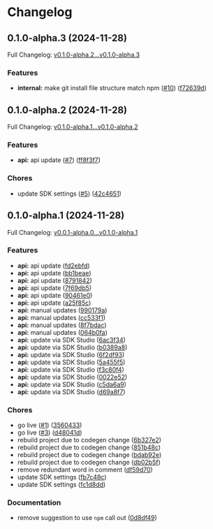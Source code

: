 # Changelog

## 0.1.0-alpha.3 (2024-11-28)

Full Changelog: [v0.1.0-alpha.2...v0.1.0-alpha.3](https://github.com/letta-ai/letta-node/compare/v0.1.0-alpha.2...v0.1.0-alpha.3)

### Features

* **internal:** make git install file structure match npm ([#10](https://github.com/letta-ai/letta-node/issues/10)) ([f72639d](https://github.com/letta-ai/letta-node/commit/f72639d571d659c559daa2ef160c917680676be5))

## 0.1.0-alpha.2 (2024-11-28)

Full Changelog: [v0.1.0-alpha.1...v0.1.0-alpha.2](https://github.com/letta-ai/letta-node/compare/v0.1.0-alpha.1...v0.1.0-alpha.2)

### Features

* **api:** api update ([#7](https://github.com/letta-ai/letta-node/issues/7)) ([ff8f3f7](https://github.com/letta-ai/letta-node/commit/ff8f3f77bf479d20bd708207ce73b04da6614bf0))


### Chores

* update SDK settings ([#5](https://github.com/letta-ai/letta-node/issues/5)) ([42c4651](https://github.com/letta-ai/letta-node/commit/42c46514dde029aa6d1bafa26108d962504c1e12))

## 0.1.0-alpha.1 (2024-11-28)

Full Changelog: [v0.0.1-alpha.0...v0.1.0-alpha.1](https://github.com/letta-ai/letta-node/compare/v0.0.1-alpha.0...v0.1.0-alpha.1)

### Features

* **api:** api update ([fd2ebfd](https://github.com/letta-ai/letta-node/commit/fd2ebfd2477206787821598edae167eb80767143))
* **api:** api update ([bb1beae](https://github.com/letta-ai/letta-node/commit/bb1beaee6afa16db591a76b4449a36cdf4028fe7))
* **api:** api update ([8791842](https://github.com/letta-ai/letta-node/commit/8791842880908b721e26346b6ffefbb478606968))
* **api:** api update ([7f69db5](https://github.com/letta-ai/letta-node/commit/7f69db506758aa6fb7523c0acc6f1b68d44a061f))
* **api:** api update ([90461e0](https://github.com/letta-ai/letta-node/commit/90461e06857aeb90ac9d05eef8b2d1594d97a924))
* **api:** api update ([a25f85c](https://github.com/letta-ai/letta-node/commit/a25f85cacf88181e3f027db9af0310784e8a0376))
* **api:** manual updates ([990179a](https://github.com/letta-ai/letta-node/commit/990179a8fd92f1dedc5dc91946af8fbf9737fc83))
* **api:** manual updates ([cc533f1](https://github.com/letta-ai/letta-node/commit/cc533f15168b9dfcfba20ce5ae2be1de64ab5ac7))
* **api:** manual updates ([8f7bdac](https://github.com/letta-ai/letta-node/commit/8f7bdac4fd0c8a2f6a0f0d68a0d562f03b14fa6c))
* **api:** manual updates ([064b0fa](https://github.com/letta-ai/letta-node/commit/064b0fad7c82c3ea5fbaaec6c2197f26ddd5f6d3))
* **api:** update via SDK Studio ([6ac3f34](https://github.com/letta-ai/letta-node/commit/6ac3f3431beb3dd136476a5b845168e1a090da9c))
* **api:** update via SDK Studio ([b0389a8](https://github.com/letta-ai/letta-node/commit/b0389a85eb61d68d1da85fb45d9a452e3d9db3fc))
* **api:** update via SDK Studio ([6f2df93](https://github.com/letta-ai/letta-node/commit/6f2df93160a2b8a9f37666df390bc904c51e3f14))
* **api:** update via SDK Studio ([5a455f5](https://github.com/letta-ai/letta-node/commit/5a455f5ae3f5514637a9c9f30f84098d5d90f076))
* **api:** update via SDK Studio ([f3c80f4](https://github.com/letta-ai/letta-node/commit/f3c80f486e4b8349eebccd5c16beb365d76579c7))
* **api:** update via SDK Studio ([0022e52](https://github.com/letta-ai/letta-node/commit/0022e523be2b84e8a196e883cc123349b6d0d41a))
* **api:** update via SDK Studio ([c5da6a9](https://github.com/letta-ai/letta-node/commit/c5da6a9c221d586d55d7573c5437329af4b1c7ee))
* **api:** update via SDK Studio ([d69a8f7](https://github.com/letta-ai/letta-node/commit/d69a8f761f7be84761a0ff866a06cc14fdfc6b04))


### Chores

* go live ([#1](https://github.com/letta-ai/letta-node/issues/1)) ([3560433](https://github.com/letta-ai/letta-node/commit/3560433f58924d0126142ae2daf4b62ac106e2bc))
* go live ([#3](https://github.com/letta-ai/letta-node/issues/3)) ([d48041d](https://github.com/letta-ai/letta-node/commit/d48041dd7d372ac67066c6ffe576c0442742cf0c))
* rebuild project due to codegen change ([6b327e2](https://github.com/letta-ai/letta-node/commit/6b327e212cd4543699c85dab52f749ed9a45e7b6))
* rebuild project due to codegen change ([851b48c](https://github.com/letta-ai/letta-node/commit/851b48cd58de926816152d0627d1067b69c709de))
* rebuild project due to codegen change ([bdab92e](https://github.com/letta-ai/letta-node/commit/bdab92e01d3b53ef93b9dd6e2bd016488f21849c))
* rebuild project due to codegen change ([db02b5f](https://github.com/letta-ai/letta-node/commit/db02b5f721ee67dea0d9270a4421e684e1ff2e05))
* remove redundant word in comment ([df59d70](https://github.com/letta-ai/letta-node/commit/df59d703595fca0e0e750d77ec8a23282b06d718))
* update SDK settings ([fb7c48c](https://github.com/letta-ai/letta-node/commit/fb7c48c034f8b641ff625e04491db2cd2fbc8248))
* update SDK settings ([fc1d8dd](https://github.com/letta-ai/letta-node/commit/fc1d8dd53c9d5cd0ac8959090292a1eee2cdb630))


### Documentation

* remove suggestion to use `npm` call out ([0d8df49](https://github.com/letta-ai/letta-node/commit/0d8df4962d0067cf8ddc08d3dbb9ee6f534723f7))
